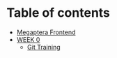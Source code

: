 # Table of contents

* [Megaptera Frontend](README.md)
* [WEEK 0](week-0/README.md)
  * [Git Training](week-0/git-training.md)
